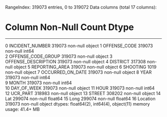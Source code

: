 RangeIndex: 319073 entries, 0 to 319072
Data columns (total 17 columns):
 #   Column               Non-Null Count   Dtype  
---  ------               --------------   -----  
 0   INCIDENT_NUMBER      319073 non-null  object 
 1   OFFENSE_CODE         319073 non-null  int64  
 2   OFFENSE_CODE_GROUP   319073 non-null  object 
 3   OFFENSE_DESCRIPTION  319073 non-null  object 
 4   DISTRICT             317308 non-null  object 
 5   REPORTING_AREA       319073 non-null  object 
 6   SHOOTING             1019 non-null    object 
 7   OCCURRED_ON_DATE     319073 non-null  object 
 8   YEAR                 319073 non-null  int64  
 9   MONTH                319073 non-null  int64  
 10  DAY_OF_WEEK          319073 non-null  object 
 11  HOUR                 319073 non-null  int64  
 12  UCR_PART             318983 non-null  object 
 13  STREET               308202 non-null  object 
 14  Lat                  299074 non-null  float64
 15  Long                 299074 non-null  float64
 16  Location             319073 non-null  object 
dtypes: float64(2), int64(4), object(11)
memory usage: 41.4+ MB

